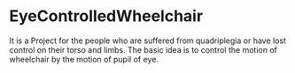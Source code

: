 # EyeControlledWheelchair
It is a Project for the people who are suffered from quadriplegia or have lost control on their torso and limbs. The basic idea is to control the motion of wheelchair by the motion of pupil of eye.
